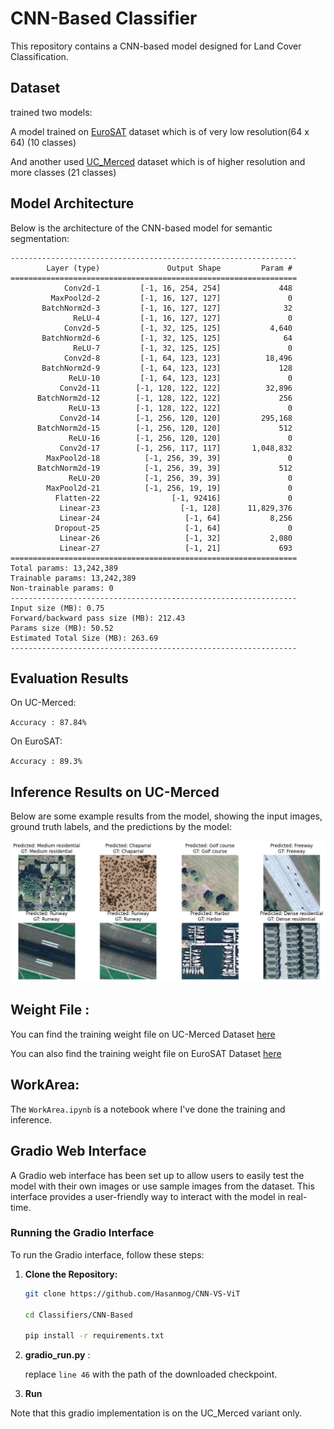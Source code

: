 # CNN-Based Classifier

This repository contains a CNN-based model designed for Land Cover Classification.

## Dataset

trained two models:

A model trained on [EuroSAT](https://www.kaggle.com/code/nilesh789/land-cover-classification-with-eurosat-dataset) dataset which is of very low resolution(64 x 64) (10 classes)

And another used [UC_Merced](http://weegee.vision.ucmerced.edu/datasets/landuse.html) dataset which is of higher resolution and more classes (21 classes)

## Model Architecture

Below is the architecture of the CNN-based model for semantic segmentation:

```plaintext
----------------------------------------------------------------
        Layer (type)               Output Shape         Param #
================================================================
            Conv2d-1         [-1, 16, 254, 254]             448
         MaxPool2d-2         [-1, 16, 127, 127]               0
       BatchNorm2d-3         [-1, 16, 127, 127]              32
              ReLU-4         [-1, 16, 127, 127]               0
            Conv2d-5         [-1, 32, 125, 125]           4,640
       BatchNorm2d-6         [-1, 32, 125, 125]              64
              ReLU-7         [-1, 32, 125, 125]               0
            Conv2d-8         [-1, 64, 123, 123]          18,496
       BatchNorm2d-9         [-1, 64, 123, 123]             128
             ReLU-10         [-1, 64, 123, 123]               0
           Conv2d-11        [-1, 128, 122, 122]          32,896
      BatchNorm2d-12        [-1, 128, 122, 122]             256
             ReLU-13        [-1, 128, 122, 122]               0
           Conv2d-14        [-1, 256, 120, 120]         295,168
      BatchNorm2d-15        [-1, 256, 120, 120]             512
             ReLU-16        [-1, 256, 120, 120]               0
           Conv2d-17        [-1, 256, 117, 117]       1,048,832
        MaxPool2d-18          [-1, 256, 39, 39]               0
      BatchNorm2d-19          [-1, 256, 39, 39]             512
             ReLU-20          [-1, 256, 39, 39]               0
        MaxPool2d-21          [-1, 256, 19, 19]               0
          Flatten-22                [-1, 92416]               0
           Linear-23                  [-1, 128]      11,829,376
           Linear-24                   [-1, 64]           8,256
          Dropout-25                   [-1, 64]               0
           Linear-26                   [-1, 32]           2,080
           Linear-27                   [-1, 21]             693
================================================================
Total params: 13,242,389
Trainable params: 13,242,389
Non-trainable params: 0
----------------------------------------------------------------
Input size (MB): 0.75
Forward/backward pass size (MB): 212.43
Params size (MB): 50.52
Estimated Total Size (MB): 263.69
----------------------------------------------------------------
```

## Evaluation Results

On UC-Merced:

`Accuracy : 87.84%`

On EuroSAT:

`Accuracy : 89.3%`

## Inference Results on UC-Merced

Below are some example results from the model, showing the input images, ground truth labels, and the predictions by the model:

![Inference Results](.asset/output.png)

## Weight File :

You can find the training weight file on UC-Merced Dataset [here](https://drive.google.com/file/d/1SyOo55bk-3-WmLwfODHZ5JlLvzmF9Ztw/view?usp=sharing)

You can also find the training weight file on EuroSAT Dataset [here](https://drive.google.com/file/d/1INZ-ftHMYnJce9jwsXQHwwnxeKFgmBYG/view?usp=sharing)

## WorkArea:

The `WorkArea.ipynb` is a notebook where I've done the training and inference.

## Gradio Web Interface

A Gradio web interface has been set up to allow users to easily test the model with their own images or use sample images from the dataset. This interface provides a user-friendly way to interact with the model in real-time.

### Running the Gradio Interface

To run the Gradio interface, follow these steps:

1. **Clone the Repository:**

   ```bash
   git clone https://github.com/Hasanmog/CNN-VS-ViT

   cd Classifiers/CNN-Based

   pip install -r requirements.txt

   ```

2. **gradio_run.py** :

   replace `line 46` with the path of the downloaded checkpoint.

3. **Run**

Note that this gradio implementation is on the UC_Merced variant only.
